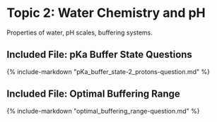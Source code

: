 # Topic 2: Water Chemistry and pH

Properties of water, pH scales, buffering systems.

## Included File: pKa Buffer State Questions
{% include-markdown "pKa_buffer_state-2_protons-question.md" %}

## Included File: Optimal Buffering Range
{% include-markdown "optimal_buffering_range-question.md" %}
